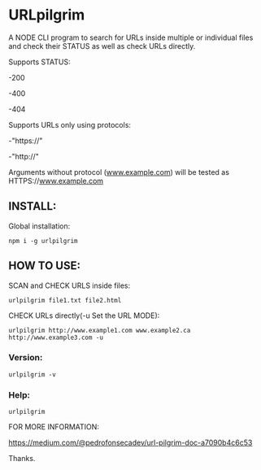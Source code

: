 # URLpilgrim

A NODE CLI program to search for URLs inside multiple or individual files and check their STATUS as well as check URLs directly.

Supports STATUS:

 \-200
 
 \-400
 
 \-404
 
Supports URLs only using protocols:

\-"https://"

\-"http://"

Arguments without protocol (www.example.com) will be tested as HTTPS://www.example.com

## INSTALL:
Global installation:
```
npm i -g urlpilgrim
```
## HOW TO USE:

SCAN and CHECK URLS inside files:
```
urlpilgrim file1.txt file2.html 
```
CHECK URLs directly(-u Set the URL MODE):
```
urlpilgrim http://www.example1.com www.example2.ca http://www.example3.com -u
```
### Version:
```
urlpilgrim -v  
```
### Help:
```
urlpilgrim
```
FOR MORE INFORMATION:

https://medium.com/@pedrofonsecadev/url-pilgrim-doc-a7090b4c6c53

Thanks.
